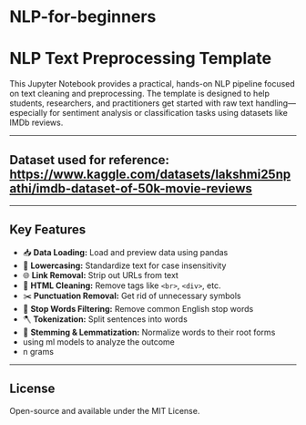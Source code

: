 # NLP-for-beginners

#  NLP Text Preprocessing Template

This Jupyter Notebook provides a practical, hands-on NLP pipeline focused on text cleaning and preprocessing. The template is designed to help students, researchers, and practitioners get started with raw text handling—especially for sentiment analysis or classification tasks using datasets like IMDb reviews.

---
## Dataset used for reference: https://www.kaggle.com/datasets/lakshmi25npathi/imdb-dataset-of-50k-movie-reviews
---
##  Key Features

- 📥 **Data Loading:** Load and preview data using pandas
- 🔡 **Lowercasing:** Standardize text for case insensitivity
- 🌐 **Link Removal:** Strip out URLs from text
- 🧼 **HTML Cleaning:** Remove tags like `<br>`, `<div>`, etc.
- ✂️ **Punctuation Removal:** Get rid of unnecessary symbols
- 🧹 **Stop Words Filtering:** Remove common English stop words
- 🪓 **Tokenization:** Split sentences into words
- 🌱 **Stemming & Lemmatization:** Normalize words to their root forms
- using ml models to analyze the outcome
- n grams

---

## License 
Open-source and available under the MIT License.

